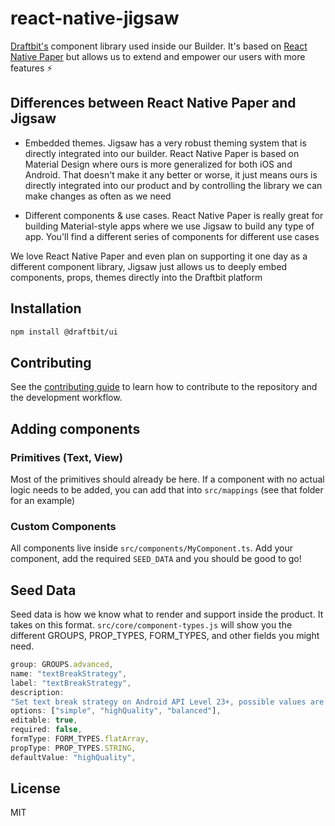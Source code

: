 # react-native-jigsaw

[Draftbit's](https://draftbit.com) component library used inside our Builder. It's based on [React Native Paper](https://github.com/callstack/react-native-paper) but allows us to extend and empower our users with more features ⚡️

## Differences between React Native Paper and Jigsaw

- Embedded themes. Jigsaw has a very robust theming system that is directly integrated into our builder. React Native Paper is based on Material Design where ours is more generalized for both iOS and Android. That doesn't make it any better or worse, it just means ours is directly integrated into our product and by controlling the library we can make changes as often as we need

- Different components & use cases. React Native Paper is really great for building Material-style apps where we use Jigsaw to build any type of app. You'll find a different series of components for different use cases

We love React Native Paper and even plan on supporting it one day as a different component library, Jigsaw just allows us to deeply embed components, props, themes directly into the Draftbit platform

## Installation

```sh
npm install @draftbit/ui
```

## Contributing

See the [contributing guide](CONTRIBUTING.md) to learn how to contribute to the repository and the development workflow.

## Adding components


### Primitives (Text, View)

Most of the primitives should already be here. If a component with no actual logic needs to be added, you can add that into `src/mappings` (see that folder for an example)

### Custom Components

All components live inside `src/components/MyComponent.ts`. Add your component, add the required `SEED_DATA` and you should be good to go!

## Seed Data

Seed data is how we know what to render and support inside the product. It takes on this format. `src/core/component-types.js` will show you the different GROUPS, PROP_TYPES, FORM_TYPES, and other fields you might need.

```js
group: GROUPS.advanced,
name: "textBreakStrategy",
label: "textBreakStrategy",
description:
"Set text break strategy on Android API Level 23+, possible values are simple, highQuality, balanced The default value is highQuality.",
options: ["simple", "highQuality", "balanced"],
editable: true,
required: false,
formType: FORM_TYPES.flatArray,
propType: PROP_TYPES.STRING,
defaultValue: "highQuality",
```

## License

MIT
